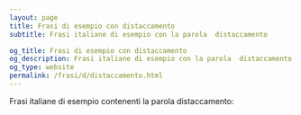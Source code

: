 ```yaml
---
layout: page
title: Frasi di esempio con distaccamento 
subtitle: Frasi italiane di esempio con la parola  distaccamento

og_title: Frasi di esempio con distaccamento 
og_description: Frasi italiane di esempio con la parola  distaccamento
og_type: website
permalink: /frasi/d/distaccamento.html
---
```


Frasi italiane di esempio contenenti la parola distaccamento:


